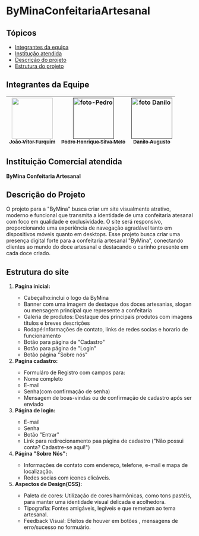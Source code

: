 # ByMinaConfeitariaArtesanal

<h2>Tópicos</h2>
<ul>
  <li><a href="https://github.com/JoaoVFB/ByMinaConfeitariaArtesanal/blob/main/README.md#integrantes-da-equipe-">Integrantes da equipa</a>
    </li>
  <li><a href="https://github.com/JoaoVFB/ByMinaConfeitariaArtesanal/blob/main/README.md#institui%C3%A7%C3%A3o-comercial-atendida">Institução atendida</a></li>
  <li><a href="https://github.com/JoaoVFB/ByMinaConfeitariaArtesanal/blob/main/README.md#descri%C3%A7%C3%A3o-do-projeto">Descrição do projeto</a></li>
  <li><a href="https://github.com/JoaoVFB/ByMinaConfeitariaArtesanal/blob/main/README.md#estrutura-do-site">Estrutura do projeto</a></li>
</ul>

<h2>Integrantes da Equipe </h2>
<markdown-accessiblity-table data-catalyst=""><table tabindex="0">
<thead>
  <tr>
    <th align="center"><a href="https://github.com/JoaoVFB"><img     src="https://i.ibb.co/rHmQwYP/IMG-20240525-122603958-HDR.jpg" width="110" style="max-width: 100%;"><br><sub>João Vitor Furquim</sub></a></th>
    <th align="center"><a href=""><img     src="https://i.ibb.co/y0Ydhjd/foto-Pedro.jpg" alt="foto-Pedro" width="110"  style="max-width: 100%;"><br><sub>Pedro Henrique Silva Melo</sub></a></th>
    <th align="center"><a href=""><img src="" width="110" alt="foto Danilo" style="max-width: 100%;"><br><sub>Danilo Augusto</sub></a></th>
    </tr>
</thead>
</table></markdown-accessiblity-table>

<h2>Instituição Comercial atendida</h2>
<Strong>ByMina Confeitaria Artesanal</Strong>

<h2 id=>Descrição do Projeto</h2>
<p>     O projeto para a "ByMina" busca criar um site visualmente atrativo, moderno e funcional que transmita a identidade de uma
confeitaria atesanal  com foco em qualidade e exclusividade. O site será responsivo, proporcionando uma experiência de
navegação agradável tanto em dispositivos  móveis quanto em desktops. Esse projeto busca criar uma presença digital forte
para a confeitaria artesanal "ByMina", conectando clientes ao mundo do doce artesanal e destacando o carinho presente em cada doce 
criado. </p>

<h2>Estrutura do site</h2>
<ol >
  <li><strong>Pagina inicial:</strong></li>
  <ul>
    <li>Cabeçalho:inclui o logo da ByMina <br> </li>
    <li>Banner com uma imagem de destaque dos doces artesanias, slogan ou mensagem principal que represente a confeitaria <br> </li>
    <li>Galeria de produtos: Destaque dos principais produtos com imagens títulos e breves descrições<br></li>
    <li>Rodapé:Informações de contato, links de redes socias e horario de funcionamento<br></li>
    <li>Botão para página de "Cadastro"<br></li>
    <li>Botão para página de "Login"<br></li>
    <li>Botão página "Sobre nós"<br></li>
  </ul>
  <li><strong>Pagina cadastro:</strong></li>
  <ul>
    <li>Formuláro de Registro com campos para:<br></li>
    <li>Nome completo<br></li>
    <li>E-mail<br></li>
    <li>Senha(com confirmação de senha)<br></li>
    <li>Mensagem de boas-vindas ou de confirmação de cadastro após ser enviado<br></li>
   
  </ul>
  <li><strong>Página de login:</strong></li>
  <ul>
    <li>E-mail<br></li>
    <li>Senha<br></li>
    <li>Botão "Entrar"<br></li>
    <li>Link para redirecionamento paa página de cadastro ("Não possui conta? Cadastre-se aqui!")<br></li>
   
  </ul>
   <li><strong>Página "Sobre Nós":</strong></li>
  <ul>
    <li>Informações de contato com endereço, telefone, e-mail e mapa de localização.<br></li>
    <li>Redes socias com ícones clicáveis.<br></li>

  </ul>
  <li><strong>Aspectos de Design(CSS):</strong></li>
  <ul>
    <li>Paleta de cores: Utilização de cores harmônicas, como tons pastéis, para manter uma identidade visual delicada e acolhedora.<br></li>
    <li>Tipografia: Fontes amigáveis, legíveis e que remetam ao tema artesanal.<br></li>
    <li>Feedback Visual: Efeitos de houver em botões , mensagens de erro/sucesso no formuário.<br></li>
   
  </ul>
</ol>



